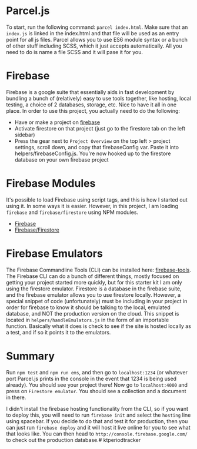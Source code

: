 # Parcel.js
To start, run the following command: `parcel index.html`. Make sure that an `index.js` is linked in the index.html and that file will be used as an entry point for all js files. Parcel allows you to use ES6 module syntax or a bunch of other stuff including SCSS, which it just accepts automatically. All you need to do is name a file SCSS and it will pase it for you.

# Firebase
Firebase is a google suite that essentially aids in fast development by bundling a bunch of (relatively) easy to use tools together, like hosting, local testing, a choice of 2 databases, storage, etc. Nice to have it all in one place. In order to use this project, you actually need to do the following:
* Have or make a project on [firebase](http://console.firebase.google.com/)
* Activate firestore on that project (just go to the firestore tab on the left sidebar)
* Press the gear next to `Project Overview` on the top left > project settings, scroll down, and copy that firebaseConfig var. Paste it into helpers/firebaseConfig.js. You're now hooked up to the firestore database on your own firebase project

# Firebase Modules
It's possible to load Firebase using script tags, and this is how I started out using it. In some ways it is easier. However, in this project, I am loading `firebase` and `firebase/firestore` using NPM modules.

* [Firebase](https://www.npmjs.com/package/firebase)
* [Firebase/Firestore](https://www.npmjs.com/package/@firebase/firestore)

# Firebase Emulators
The Firebase Commandline Tools (CLI) can be installed here: [firebase-tools](https://www.npmjs.com/package/firebase-tools). The Firebase CLI can do a bunch of different things, mostly focused on getting your project started more quickly, but for this starter kit I am only using the firestore emulator. Firestore is a database in the firebase suite, and the firebase emulator allows you to use firestore locally. However, a special snippet of code (unfortunately) must be including in your project in order for firebase to know it should be talking to the local, emulated database, and NOT the production version on the cloud. This snippet is located in `helpers/handleEmulators.js` in the form of an importable function. Basically what it does is check to see if the site is hosted locally as a test, and if so it points it to the emulators.

# Summary
Run `npm test` and `npm run ems`, and then go to `localhost:1234` (or whatever port Parcel.js prints in the console in the event that 1234 is being used already). You should see your project there! Now go to `localhost:4000` and press on `Firestore emulator`. You should see a collection and a document in there.

I didn't install the firebase hosting functionality from the CLI, so if you want to deploy this, you will need to run `firebase init` and select the `hosting` line using spacebar. If you decide to do that and test it for production, then you can just run `firebase deploy` and it will host it live online for you to see what that looks like. You can then head to `http://console.firebase.google.com/` to check out the production database.# ktperiodtracker
